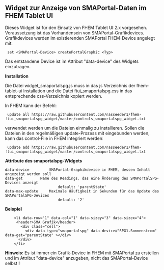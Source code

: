 <h2><b>Widget zur Anzeige von SMAPortal-Daten im FHEM Tablet UI</b></h2>

Dieses Widget ist für den Einsatz von FHEM Tablet UI 2.x vorgesehen.
Voraussetzung ist das Vorhandensein von SMAPortal-Grafikdevices.
Grafikdevices werden im existierenden SMAPortal FHEM-Device angelegt 
mit:

     set <SMAPortal-Device> createPortalGraphic <Typ>
  
Das entstandene Device ist im Attribut "data-device" des Widgets einzutragen.



<b>Installation</b>

Die Datei widget_smaportalspg.js muss in das js Verzeichnis der fhem-tablet-ui Installation und 
die Datei ftui_smaportalspg.css in das entsprechende css-Verzeichnis kopiert werden.

In FHEM kann der Befehl:

     update all https://raw.githubusercontent.com/nasseeder1/fhem-ftui_smaportalspg_widget/master/controls_smaportalspg_widget.txt
     
verwendet werden um die Dateien einmalig zu installieren. Sollen die Dateien in den regelmäßigen update-Prozess mit eingebunden werden, kann das control-File in FHEM integriert werden:

     update add https://raw.githubusercontent.com/nasseeder1/fhem-ftui_smaportalspg_widget/master/controls_smaportalspg_widget.txt

<b>Attribute des smaportalspg-Widgets</b>

	data-device 		SMAPortal-Graphikdevice in FHEM, dessen Inhalt angezeigt werden soll 		
	data-get 		Name des Readings, das eine Änderung des SMAPortalSPG-Devices anzeigt 	
	                        default: 'parentState' 	
	data-max-update 	Maximale Häufigkeit in Sekunden für das Update des SMAPortalSPG-Devices	
	                        default: '2'

<b>Beispiel</b>
      
        <li data-row="1" data-col="1" data-sizey="3" data-sizex="4">
         <header>SMA Grafik</header>
           <div class="cell">
             <div data-type="smaportalspg" data-device="SPG1.Sonnenstrom" data-get="parentState" ></div> 
          </div>
	    </li>   


<b>Hinweis:</b> Es ist immer ein Grafik-Device in FHEM mit SMAPortal zu erstellen und im Attribut "data-device" 
anzugeben, nicht das SMAPortal-Device selbst !
